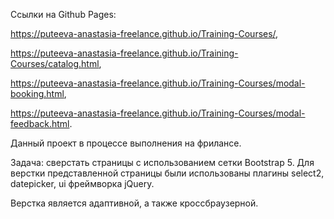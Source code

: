 Ссылки на Github Pages:  

https://puteeva-anastasia-freelance.github.io/Training-Courses/,

https://puteeva-anastasia-freelance.github.io/Training-Courses/catalog.html,

https://puteeva-anastasia-freelance.github.io/Training-Courses/modal-booking.html,

https://puteeva-anastasia-freelance.github.io/Training-Courses/modal-feedback.html.

Данный проект в процессе выполнения на фрилансе. 

Задача: сверстать страницы с использованием сетки Bootstrap 5. Для верстки представленной страницы были использованы плагины select2, datepicker, ui фреймворка jQuery. 

Верстка является адаптивной, а также кроссбраузерной.
